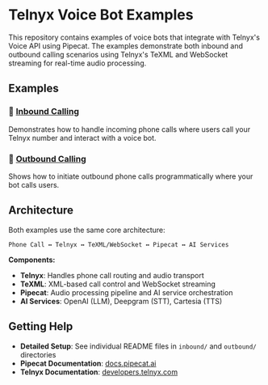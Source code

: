 # Telnyx Voice Bot Examples

This repository contains examples of voice bots that integrate with Telnyx's Voice API using Pipecat. The examples demonstrate both inbound and outbound calling scenarios using Telnyx's TeXML and WebSocket streaming for real-time audio processing.

## Examples

### 🔽 [Inbound Calling](./inbound/)

Demonstrates how to handle incoming phone calls where users call your Telnyx number and interact with a voice bot.

### 🔼 [Outbound Calling](./outbound/)

Shows how to initiate outbound phone calls programmatically where your bot calls users.

## Architecture

Both examples use the same core architecture:

```
Phone Call ↔ Telnyx ↔ TeXML/WebSocket ↔ Pipecat ↔ AI Services
```

**Components:**

- **Telnyx**: Handles phone call routing and audio transport
- **TeXML**: XML-based call control and WebSocket streaming
- **Pipecat**: Audio processing pipeline and AI service orchestration
- **AI Services**: OpenAI (LLM), Deepgram (STT), Cartesia (TTS)

## Getting Help

- **Detailed Setup**: See individual README files in `inbound/` and `outbound/` directories
- **Pipecat Documentation**: [docs.pipecat.ai](https://docs.pipecat.ai)
- **Telnyx Documentation**: [developers.telnyx.com](https://developers.telnyx.com)
